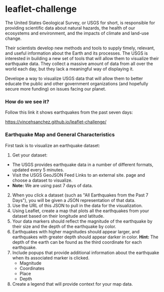 # leaflet-challenge

The United States Geological Survey, or USGS for short, is responsible for providing scientific data about natural hazards, the health of our ecosystems and environment, and the impacts of climate and land-use change. 

Their scientists develop new methods and tools to supply timely, relevant, and useful information about the Earth and its processes.
The USGS is interested in building a new set of tools that will allow them to visualize their earthquake data. They collect a massive amount of data from all over the world each day, but they lack a meaningful way of displaying it. 

Develope a way to visualize USGS data that will allow them to better educate the public and other government organizations (and hopefully secure more funding) on issues facing our planet.

### How do we see it?

Follow this link it shows earthquakes from the past seven days:

https://vincehsanchez.github.io/leaflet-challenge/

### Earthquake Map and General Characteristics

First task is to visualize an earthquake dataset:

1. Get your dataset:
- The USGS provides earthquake data in a number of different formats, updated every 5 minutes.
- Visit the USGS GeoJSON Feed Links to an external site. page and choose a dataset to visualize.
- **Note:** We are using past 7 days of data.

2. When you click a dataset (such as "All Earthquakes from the Past 7 Days"), you will be given a JSON representation of that data.
3.  Use the URL of this JSON to pull in the data for the visualization.
4.  Using Leaflet, create a map that plots all the earthquakes from your dataset based on their longitude and latitude.
5.  Your data markers should reflect the magnitude of the earthquake by their size and the depth of the earthquake by color.
6.  Earthquakes with higher magnitudes should appear larger, and earthquakes with greater depth should appear darker in color.
**Hint:**  The depth of the earth can be found as the third coordinate for each earthquake.
7. Include popups that provide additional information about the earthquake when its associated marker is clicked.
   - Magnitude
   - Coordinates
   - Place
   - Depth
8. Create a legend that will provide context for your map data.

